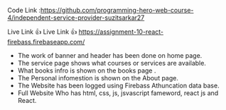 
Code Link :https://github.com/programming-hero-web-course-4/independent-service-provider-suzitsarkar27

Live Link 👍 Live Link 👍 https://assignment-10-react-firebass.firebaseapp.com/



* The work of banner and header has been done on home page.
*  The service page shows what courses or services are available.
*  What books infro is shown on the books page .
*  The Personal infomestion is shown on the About page.
*  The Website has been logged using Firebass Athuncation data base.
* Full Website Who has html, css, js, jsvascript fameword, react js and React.
